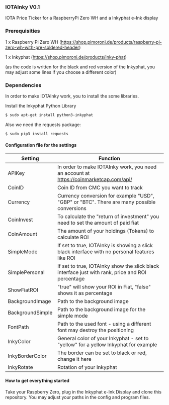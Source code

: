 ### IOTAInky V0.1
IOTA Price Ticker for a RaspberryPi Zero WH and a Inkyphat e-Ink display

### Prerequisities

1 x Raspberry Pi Zero WH (https://shop.pimoroni.de/products/raspberry-pi-zero-wh-with-pre-soldered-header)

1 x Inkyphat (https://shop.pimoroni.de/products/inky-phat)

(as the code is written for the black and red version of the Inkyphat, you may adjust some lines if you choose a different color)

### Dependencies

In order to make IOTAInky work, you to install the some libraries.

Install the Inkyphat Python Library
```sh
$ sudo apt-get install python3-inkyphat
```

Also we need the requests package:
```sh
$ sudo pip3 install requests
```

#### Configuration file for the settings

| Setting | Function |
| ------- | -------- |
| APIKey | In order to make IOTAInky work, you need an account at https://coinmarketcap.com/api/ |
| CoinID | Coin ID from CMC you want to track |
| Currency | Currency conversion for example "USD", "GBP" or "BTC". There are many possible conversions |
| CoinInvest | To calculate the "return of investment" you need to set the amount of paid fiat |
| CoinAmount | The amount of your holdings (Tokens) to calculate ROI |
| SimpleMode | If set to true, IOTAInky is showing a slick black interface with no personal features like ROI |
| SimplePersonal | If set to true, IOTAInky show the slick black interface just with rank, price and ROI percentage |
| ShowFiatROI | "true" will show your ROI in Fiat, "false" shows it as percentage |
| BackgroundImage | Path to the background image |
| BackgroundSimple | Path to the background image for the simple mode |
| FontPath | Path to the used font - using a different font may destroy the positioning |
| InkyColor | General color of your Inkyphat - set to "yellow" for a yellow Inkyphat for example |
| InkyBorderColor | The border can be set to black or red, change it here |
| InkyRotate | Rotation of your Inkyphat |

#### How to get everything started

Take your Raspberry Zero, plug in the Inkyphat e-Ink Display and clone this repository. You may adjust your paths in the config and program files.